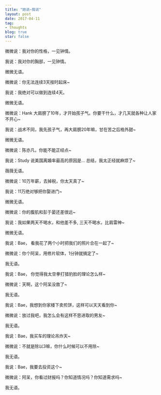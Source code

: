 ```yaml
---
title: "她说~我说"
layout: post
date: 2017-04-11
tag:
- thoughts
blog: true
star: false
---
```


微微说：我对你的性格，一见钟情。

我说：我对你的胸部，一见钟情。

微微无语。


微微说：你无法连续3天按时起床~

我说：我绝对可以做到连续4天。

微微无语。


微微说：Hank 大肩膀了10年，才开始孩子气。你要干什么，才几天就各种让人家不开心~

我说：战术不同，我先孩子气，再大肩膀20年嘛，甘在苦之后格外甜~

微微无语。


微微说：陈亦凡，你能不能正经点~

我说：Study 说美国离婚率最高的原因是... 总结，我太正经就麻烦了~

薇薇无语。


微微说：10万年薪，去掉税，你太天真了~

我说：11万绝对够把你娶进门~

微微无语。


微微说：你的腹肌和彭于晏还差很远~

我说：我如果两天不喝水，和他差不多, 三天不喝水，比肩雷神~

微微无语。


我说：Bae， 看我花了两个小时把我们的照片合在一起了~

微微说：你个阿呆，用修片软体，1分钟就搞定了~

我无语。


我说：Bae， 你觉得我太空拳打猎豹脸的理论怎么样~

微微说：天啊，这个阿呆没救了~

我无语。


我说：Bae，我想到你家楼下卖煎饼，这样可以天天看到你~

微微说：放过我吧，我怎么会有这样不思进取的男友~

我无语。


我说：Bae，我买车的理论吊炸天~

微微说：不就是除以3嘛，你什么时候可以不用除~

我无语。


我说：Bae，我要去投资这个~

微微说：阿呆，你看过财报吗？你知道情况吗？你知道需求吗~

我无语。
